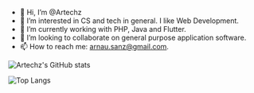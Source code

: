 - 👋 Hi, I’m @Artechz
- 👀 I’m interested in CS and tech in general. I like Web Development.
- 🌱 I’m currently working with PHP, Java and Flutter.
- 💞️ I’m looking to collaborate on general purpose application software.
- 📫 How to reach me: arnau.sanz@gmail.com.

![Artechz's GitHub stats](https://github-readme-stats.vercel.app/api?username=artechz&count_private=true&theme=dark)

![Top Langs](https://github-readme-stats.vercel.app/api/top-langs/?username=artechz&layout=compact&theme=dark)
<!---
Artechz/Artechz is a ✨ special ✨ repository because its `README.md` (this file) appears on your GitHub profile.
You can click the Preview link to take a look at your changes.
--->
